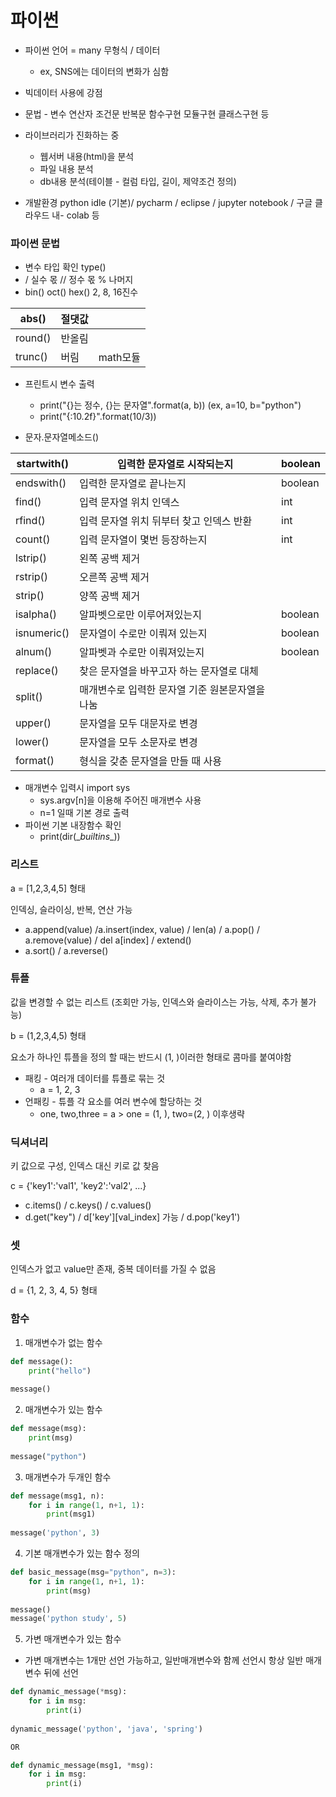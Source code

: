 # 파이썬 

* 파이썬 언어 = many 무형식 / 데이터
  * ex, SNS에는 데이터의 변화가 심함
* 빅데이터 사용에 강점
* 문법 - 변수 연산자 조건문 반복문 함수구현 모듈구현 클래스구현 등
* 라이브러리가 진화하는 중
  * 웹서버 내용(html)을 분석
  * 파일 내용 분석
  * db내용 분석(테이블 - 컬럼 타입, 길이, 제약조건 정의)

* 개발환경 python idle (기본)/ pycharm / eclipse / jupyter notebook / 구글 클라우드 내- colab 등

### 파이썬 문법

* 변수 타입 확인 type()
* / 실수 몫 // 정수 몫 % 나머지
* bin() oct() hex() 2, 8, 16진수

| abs()   | 절댓값 |          |
| ------- | ------ | -------- |
| round() | 반올림 |          |
| trunc() | 버림   | math모듈 |

* 프린트시 변수 출력
  * print("{}는 정수, {}는 문자열".format(a, b)) (ex, a=10, b="python")
  * print("{:10.2f}".format(10/3))

* 문자.문자열메소드()

| startwith() | 입력한 문자열로 시작되는지                      | boolean |
| ----------- | ----------------------------------------------- | ------- |
| endswith()  | 입력한 문자열로 끝나는지                        | boolean |
| find()      | 입력 문자열 위치 인덱스                         | int     |
| rfind()     | 입력 문자열 위치 뒤부터 찾고 인덱스 반환        | int     |
| count()     | 입력 문자열이 몇번 등장하는지                   | int     |
| lstrip()    | 왼쪽 공백 제거                                  |         |
| rstrip()    | 오른쪽 공백 제거                                |         |
| strip()     | 양쪽 공백 제거                                  |         |
| isalpha()   | 알파벳으로만 이루어져있는지                     | boolean |
| isnumeric() | 문자열이 수로만 이뤄져 있는지                   | boolean |
| alnum()     | 알파벳과 수로만 이뤄져있는지                    | boolean |
| replace()   | 찾은 문자열을 바꾸고자 하는 문자열로 대체       |         |
| split()     | 매개변수로 입력한 문자열 기준 원본문자열을 나눔 |         |
| upper()     | 문자열을 모두 대문자로 변경                     |         |
| lower()     | 문자열을 모두 소문자로 변경                     |         |
| format()    | 형식을 갖춘 문자열을 만들 때 사용               |         |

* 매개변수 입력시 import sys
  * sys.argv[n]을 이용해 주어진 매개변수 사용
  * n=1 일때 기본 경로 출력
* 파이썬 기본 내장함수 확인
  * print(dir(\__builtins__))

### 리스트

a = [1,2,3,4,5] 형태

인덱싱, 슬라이싱, 반복, 연산 가능

* a.append(value) /a.insert(index, value) / len(a) / a.pop() / a.remove(value) / del a[index] / extend()
* a.sort() / a.reverse()

### 튜플

값을 변경할 수 없는 리스트 (조회만 가능, 인덱스와 슬라이스는 가능, 삭제, 추가 불가능)

b = (1,2,3,4,5) 형태

요소가 하나인 튜플을 정의 할 때는 반드시 (1, )이러한 형태로 콤마를 붙여야함

* 패킹 - 여러개 데이터를 튜플로 묶는 것
  * a = 1, 2, 3
* 언패킹 - 튜플 각 요소를 여러 변수에 할당하는 것
  * one, two,three = a > one = (1, ),  two=(2, ) 이후생략

### 딕셔너리

키 값으로 구성, 인덱스 대신 키로 값 찾음

c = {'key1':'val1', 'key2':'val2', ...}

* c.items() / c.keys() / c.values()
* d.get("key") / d\['key'][val_index] 가능 / d.pop('key1')

### 셋

인덱스가 없고 value만 존재, 중복 데이터를 가질 수 없음

d = {1, 2, 3, 4, 5} 형태

### 함수

1) 매개변수가 없는 함수 

```python
def message():
    print("hello")
    
message()
```

2) 매개변수가 있는 함수

```python
def message(msg):
    print(msg)
    
message("python")
```

3) 매개변수가 두개인 함수

```python
def message(msg1, n):
    for i in range(1, n+1, 1):
        print(msg1)
        
message('python', 3)
```

4) 기본 매개변수가 있는 함수 정의

```python
def basic_message(msg="python", n=3):
    for i in range(1, n+1, 1):
        print(msg)
        
message()
message('python study', 5)
```

5) 가변 매개변수가 있는 함수

* 가변 매개변수는 1개만 선언 가능하고, 일반매개변수와 함께 선언시 항상 일반 매개변수 뒤에 선언

```python
def dynamic_message(*msg):
    for i in msg:
        print(i)
        
dynamic_message('python', 'java', 'spring')

OR

def dynamic_message(msg1, *msg):
    for i in msg:
        print(i)
```

